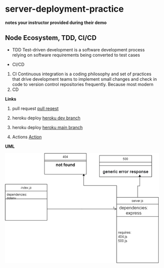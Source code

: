 # server-deployment-practice

**notes your instructor provided during their demo**
## Node Ecosystem, TDD, CI/CD
- TDD
Test-driven development
is a software development process relying on software requirements being converted to test cases

- CI/CD
1. CI
Continuous integration is a coding philosophy and set of practices that drive development teams to implement small changes and check in code to version control repositories frequently. Because most modern
2. CD


**Links**
1. pull request  [pull reqest](https://github.com/wijdankhaled/server-deployment-practice/pull/1)


2. heroku deploy [heroku  dev branch ](https://wijdan-server-deploy-dev.herokuapp.com/)

2. heroku deploy [heroku  main branch ](https://wijdan-server-deploy-dev.herokuapp.com/)

3. Actions 
[Action](https://github.com/wijdankhaled/server-deployment-practice/actions) 


**UML**

![uml](class2uml__1_.png)




